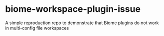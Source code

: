 # biome-workspace-plugin-issue
A simple reproduction repo to demonstrate that Biome plugins do not work in multi-config file workspaces
